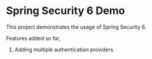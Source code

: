 
# Spring Security 6 Demo

This project demonstrates the usage of Spring Security 6.

Features added so far,

1. Adding multiple authentication providers.

